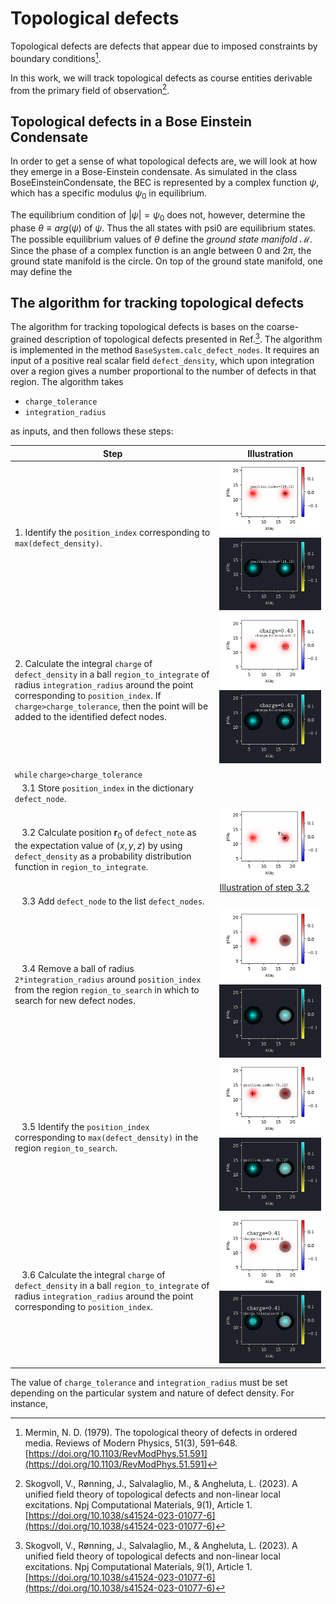 # Topological defects

Topological defects are defects that appear due to imposed constraints by boundary conditions[^merminTopologicalTheoryDefects1979].

In this work, we will track topological defects as course entities derivable from the primary field of observation[^skogvollUnifiedFieldTheory2023].

## Topological defects in a Bose Einstein Condensate

In order to get a sense of what topological defects are, we will look at how they emerge in a Bose-Einstein condensate.
As simulated in the class BoseEinsteinCondensate, the BEC is represented by a complex function $\psi$, which has a specific modulus $\psi_0$ in equilibrium.

The equilibrium condition of $|\psi|=\psi_0$ does not, however, determine the phase $\theta \equiv arg(\psi)$ of $\psi$.
Thus the all states with psi0 are equilibrium states.
The possible equilibrium values of $\theta$ define the _ground state manifold_ $\mathcal M$.
Since the phase of a complex function is an angle between $0$ and $2\pi$, the ground state manifold is the circle.
On top of the ground state manifold, one may define the 

## The algorithm for tracking topological defects

The algorithm for tracking topological defects is bases on the coarse-grained description of topological defects presented in Ref.[^skogvollUnifiedFieldTheory2023].
The algorithm is implemented in the method `BaseSystem.calc_defect_nodes`.
It requires an input of a positive real scalar field `defect_density`, which upon integration over a region gives a number proportional to the number of defects in that region.
The algorithm takes

* `charge_tolerance` 
* `integration_radius`

as inputs, and then follows these steps:

| Step | Illustration|
|----|----|
| 1. Identify the `position_index` corresponding to `max(defect_density)`. | ![Illustration of step 1](img/topological_defects_algorithm_1.png#only-light) ![Illustration of step 1](img/topological_defects_algorithm_1-colorinverted.png#only-dark)  |
| 2. Calculate the integral `charge` of `defect_density` in a ball `region_to_integrate` of radius `integration_radius` around the point corresponding to `position_index`. If `charge>charge_tolerance`, then the point will be added to the identified defect nodes. | ![Illustration of step 2](img/topological_defects_algorithm_2.png#only-light) ![Illustration of step 2](img/topological_defects_algorithm_2-colorinverted.png#only-dark)|
| `while` `charge>charge_tolerance` | |
| &nbsp;&nbsp; 3.1 Store `position_index` in the dictionary `defect_node`.  | |
| &nbsp;&nbsp; 3.2 Calculate position $\mathbf r_0$ of `defect_note` as the expectation value of $(x,y,z)$ by using `defect_density` as a probability distribution function in `region_to_integrate`. | ![Illustration of step 3.2](img/topological_defects_algorithm_3_2.png#only-light) [Illustration of step 3.2](img/topological_defects_algorithm_3_2-colorinverted.png#only-dark)  |
| &nbsp;&nbsp; 3.3 Add `defect_node` to the list `defect_nodes`. | |
| &nbsp;&nbsp; 3.4 Remove a ball of radius `2*integration_radius` around `position_index` from the region `region_to_search` in which to search for new defect nodes. | ![Illustration of step 3.4](img/topological_defects_algorithm_3_4.png#only-light) ![Illustration of step 3.4](img/topological_defects_algorithm_3_4-colorinverted.png#only-dark) |
| &nbsp;&nbsp; 3.5 Identify the `position_index` corresponding to `max(defect_density)` in the region `region_to_search`. | ![Illustration of step 3.5](img/topological_defects_algorithm_3_5.png#only-light) ![Illustration of step 3.5](img/topological_defects_algorithm_3_5-colorinverted.png#only-dark) |
| &nbsp;&nbsp; 3.6 Calculate the integral `charge` of `defect_density` in a ball `region_to_integrate` of radius `integration_radius` around the point corresponding to `position_index`. | ![Illustration of step 3.6](img/topological_defects_algorithm_3_6.png#only-light) ![Illustration of step 3.6](img/topological_defects_algorithm_3_6-colorinverted.png#only-dark)|

The value of `charge_tolerance` and `integration_radius` must be set depending on the particular system and nature of defect density. 
For instance,


[^merminTopologicalTheoryDefects1979]: Mermin, N. D. (1979). The topological theory of defects in ordered media. Reviews of Modern Physics, 51(3), 591–648. [https://doi.org/10.1103/RevModPhys.51.591](https://doi.org/10.1103/RevModPhys.51.591)

[^skogvollUnifiedFieldTheory2023]: Skogvoll, V., Rønning, J., Salvalaglio, M., & Angheluta, L. (2023). A unified field theory of topological defects and non-linear local excitations. Npj Computational Materials, 9(1), Article 1. [https://doi.org/10.1038/s41524-023-01077-6](https://doi.org/10.1038/s41524-023-01077-6)

